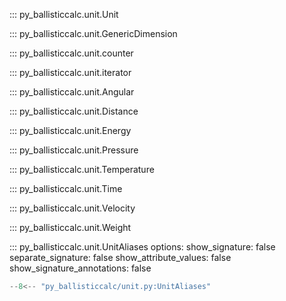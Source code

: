 ::: py_ballisticcalc.unit.Unit

::: py_ballisticcalc.unit.GenericDimension

::: py_ballisticcalc.unit.counter

::: py_ballisticcalc.unit.iterator

::: py_ballisticcalc.unit.Angular

::: py_ballisticcalc.unit.Distance

::: py_ballisticcalc.unit.Energy

::: py_ballisticcalc.unit.Pressure

::: py_ballisticcalc.unit.Temperature

::: py_ballisticcalc.unit.Time

::: py_ballisticcalc.unit.Velocity

::: py_ballisticcalc.unit.Weight

::: py_ballisticcalc.unit.UnitAliases
    options:
        show_signature: false
        separate_signature: false
        show_attribute_values: false
        show_signature_annotations: false

```python
--8<-- "py_ballisticcalc/unit.py:UnitAliases"
```
